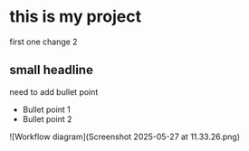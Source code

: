 # this is my project
first one change 2
## small headline
need to add bullet point
- Bullet point 1
- Bullet point 2

![Workflow diagram](Screenshot 2025-05-27 at 11.33.26.png)

